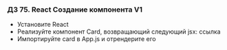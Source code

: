 ### ДЗ 75. React Создание компонента V1
* Установите React
* Реализуйте компонент Card, возвращающий следующий jsx:  ссылка
* Импортируйте card в App.js и отрендерите его